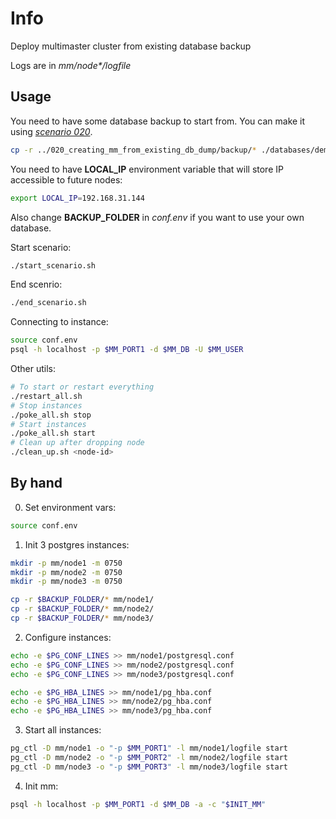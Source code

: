 # Info
Deploy multimaster cluster from existing database backup

Logs are in _mm/node*/logfile_

## Usage
You need to have some database backup to start from. You can make it using [_scenario 020_](../020_creating_mm_from_existing_db_dump/README.md).

```bash
cp -r ../020_creating_mm_from_existing_db_dump/backup/* ./databases/demo-small/
```

You need to have **LOCAL_IP** environment variable that will store IP accessible to future nodes:
```bash
export LOCAL_IP=192.168.31.144
```

Also change **BACKUP_FOLDER** in _conf.env_ if you want to use your own database.

Start scenario:
```bash
./start_scenario.sh
```

End scenrio:
```bash
./end_scenario.sh
```

Connecting to instance:
```bash
source conf.env
psql -h localhost -p $MM_PORT1 -d $MM_DB -U $MM_USER
```

Other utils:

```bash
# To start or restart everything
./restart_all.sh
# Stop instances
./poke_all.sh stop
# Start instances
./poke_all.sh start
# Clean up after dropping node
./clean_up.sh <node-id>
```

## By hand

0. Set environment vars:
```bash
source conf.env
```

1. Init 3 postgres instances:
```bash
mkdir -p mm/node1 -m 0750
mkdir -p mm/node2 -m 0750
mkdir -p mm/node3 -m 0750

cp -r $BACKUP_FOLDER/* mm/node1/
cp -r $BACKUP_FOLDER/* mm/node2/
cp -r $BACKUP_FOLDER/* mm/node3/
```

2. Configure instances:
```bash
echo -e $PG_CONF_LINES >> mm/node1/postgresql.conf
echo -e $PG_CONF_LINES >> mm/node2/postgresql.conf
echo -e $PG_CONF_LINES >> mm/node3/postgresql.conf

echo -e $PG_HBA_LINES >> mm/node1/pg_hba.conf
echo -e $PG_HBA_LINES >> mm/node2/pg_hba.conf
echo -e $PG_HBA_LINES >> mm/node3/pg_hba.conf
```

3. Start all instances:
```bash
pg_ctl -D mm/node1 -o "-p $MM_PORT1" -l mm/node1/logfile start
pg_ctl -D mm/node2 -o "-p $MM_PORT2" -l mm/node2/logfile start
pg_ctl -D mm/node3 -o "-p $MM_PORT3" -l mm/node3/logfile start
```

4. Init mm:
```bash
psql -h localhost -p $MM_PORT1 -d $MM_DB -a -c "$INIT_MM"
```
